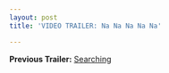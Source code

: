 ```yaml
---
layout: post
title: 'VIDEO TRAILER: Na Na Na Na Na'

---
```


**Previous Trailer:** [Searching](https://vimeo.com/47737725)
